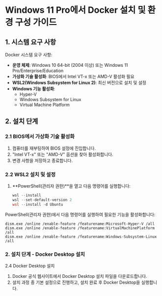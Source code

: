 # Windows 11 Pro에서 Docker 설치 및 환경 구성 가이드

## 1. 시스템 요구 사항
Docker 시스템 요구 사항:
- **운영 체제**: Windows 10 64-bit (2004 이상) 또는 Windows 11 Pro/Enterprise/Education
- **가상화 기술 활성화**: BIOS에서 Intel VT-x 또는 AMD-V 활성화 필요
- **WSL2(Windows Subsystem for Linux 2)**: 최신 버전으로 설치 및 설정
- **Windows 기능 활성화**:
  - Hyper-V
  - Windows Subsystem for Linux
  - Virtual Machine Platform

## 2. 설치 단계

### 2.1 BIOS에서 가상화 기술 활성화
1. 컴퓨터를 재부팅하여 BIOS 설정에 진입합니다.
2. "Intel VT-x" 또는 "AMD-V" 옵션을 찾아 활성화합니다.
3. 변경 사항을 저장하고 종료합니다.

### 2.2 WSL2 설치 및 설정
1. **PowerShell(관리자 권한)**을 열고 다음 명령어를 실행합니다:
   ```powershell
   wsl --install
   wsl --set-default-version 2
   wsl --install -d Ubuntu
   ```

PowerShell(관리자 권한)에서 다음 명령어를 실행하여 필요한 기능을 활성화합니다:
```
dism.exe /online /enable-feature /featurename:Microsoft-Hyper-V /all
dism.exe /online /enable-feature /featurename:VirtualMachinePlatform /all
dism.exe /online /enable-feature /featurename:Windows-Subsystem-Linux /all
```


### 2. 설치 단계 - Docker Desktop 설치
2.4 Docker Desktop 설치
1. Docker 공식 웹사이트에서 Docker Desktop 설치 파일을 다운로드합니다.
2. 설치 과정 중 기본 설정으로 진행하고, 설치 완료 후 Docker Desktop을 실행합니다.
